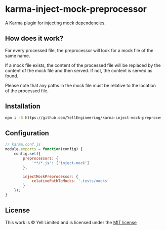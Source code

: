 # karma-inject-mock-preprocessor
A Karma plugin for injecting mock dependencies.

## How does it work?

For every processed file, the preprocessor will look for a mock file of the same name.

If a mock file exists, the content of the processed file will be replaced by the content of the mock file and then served. If not, the content is served as found.

Please note that any paths in the mock file must be relative to the location of the processed file.

## Installation

```bash
npm i -S https://github.com/YellEngineering/karma-inject-mock-preprocessor.git
```

## Configuration

```js
// karma.conf.js
module.exports = function(config) {
	config.set({
		preprocessors: {
			'**/*.js': ['inject-mock']
		},

		injectMockPreprocessor: {
			relativePathToMocks: '.tests/mocks'
		}
	});
}
```

## License

This work is © Yell Limited and is licensed under the [MIT license](https://github.com/YellEngineering/karma-inject-mock-preprocessor/blob/master/LICENSE)

